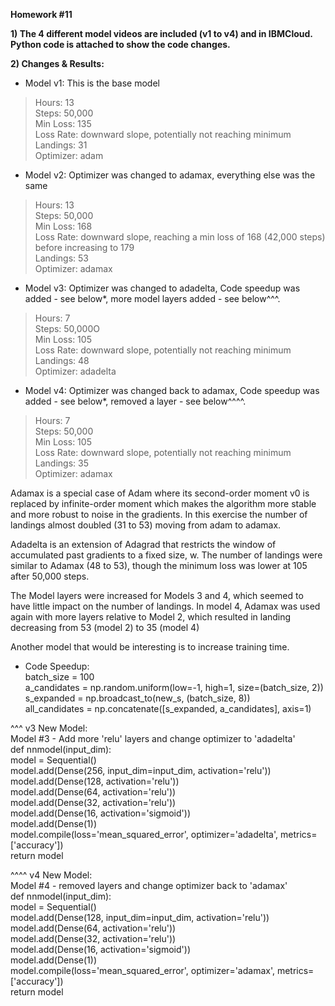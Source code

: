 **Homework #11**  
  
**1) The 4 different model videos are included (v1 to v4) and in IBMCloud. Python code is attached to show the code changes.**  
  
**2) Changes & Results:**  
- Model v1: This is the base model  
> Hours: 13  
> Steps: 50,000  
> Min Loss: 135  
> Loss Rate: downward slope, potentially not reaching minimum  
> Landings: 31  
> Optimizer: adam  
- Model v2: Optimizer was changed to adamax, everything else was the same  
> Hours: 13  
> Steps: 50,000  
> Min Loss: 168  
> Loss Rate: downward slope, reaching a min loss of 168 (42,000 steps) before increasing to 179  
> Landings: 53  
> Optimizer: adamax  
- Model v3: Optimizer was changed to adadelta, Code speedup was added - see below*, more model layers added - see below^^^.  
> Hours: 7  
> Steps: 50,000O  
> Min Loss: 105  
> Loss Rate: downward slope, potentially not reaching minimum  
> Landings: 48  
> Optimizer: adadelta  
- Model v4: Optimizer was changed back to adamax, Code speedup was added - see below*, removed a layer - see below^^^^.  
> Hours: 7  
> Steps: 50,000  
> Min Loss: 105  
> Loss Rate: downward slope, potentially not reaching minimum  
> Landings: 35  
> Optimizer: adamax  
  
Adamax is a special case of Adam where its second-order moment v0 is replaced by infinite-order moment which makes the algorithm more stable and more robust to noise in the gradients.  In this exercise the number of landings almost doubled (31 to 53) moving from adam to adamax.  
  
Adadelta is an extension of Adagrad that restricts the window of accumulated past gradients to a fixed size, w.  The number of landings were similar to Adamax (48 to 53), though the minimum loss was lower at 105 after 50,000 steps.
  
The Model layers were increased for Models 3 and 4, which seemed to have little impact on the number of landings. In model 4, Adamax was used again with more layers relative to Model 2, which resulted in landing decreasing from 53 (model 2) to 35 (model 4)
  
Another model that would be interesting is to increase training time.  
  
  
* Code Speedup:  
batch_size = 100  
a_candidates = np.random.uniform(low=-1, high=1, size=(batch_size, 2))  
s_expanded = np.broadcast_to(new_s, (batch_size, 8))  
all_candidates = np.concatenate([s_expanded, a_candidates], axis=1)  

^^^ v3 New Model:  
Model #3 - Add more 'relu' layers and change optimizer to 'adadelta'  
def nnmodel(input_dim):  
    model = Sequential()  
    model.add(Dense(256, input_dim=input_dim, activation='relu'))  
    model.add(Dense(128, activation='relu'))  
    model.add(Dense(64, activation='relu'))  
    model.add(Dense(32, activation='relu'))  
    model.add(Dense(16, activation='sigmoid'))  
    model.add(Dense(1))  
    model.compile(loss='mean_squared_error', optimizer='adadelta', metrics=['accuracy'])  
    return model  
      
^^^^ v4 New Model:  
Model #4 - removed layers and change optimizer back to 'adamax'  
def nnmodel(input_dim):  
    model = Sequential()  
    model.add(Dense(128, input_dim=input_dim, activation='relu'))  
    model.add(Dense(64, activation='relu'))  
    model.add(Dense(32, activation='relu'))  
    model.add(Dense(16, activation='sigmoid'))  
    model.add(Dense(1))  
    model.compile(loss='mean_squared_error', optimizer='adamax', metrics=['accuracy'])  
    return model  
